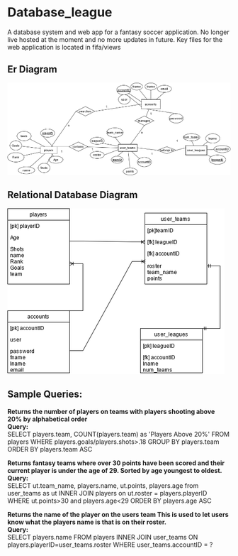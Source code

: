 # Database_league
A database system and web app for a fantasy soccer application. No longer live hosted at the moment and no more updates in future. Key files for the web application is located in fifa/views

<h2>Er Diagram</h2>
<img src="Diagrams/ER Diagram.png"><br />
<h2>Relational Database Diagram</h2>
<img src="Diagrams/relational.png"><br />
<h2>Sample Queries:</h2>
<b>Returns the number of players on teams with players shooting above 20% by alphabetical order<br> Query:</b><br>
SELECT players.team, COUNT(players.team) as 'Players Above 20%' FROM players WHERE players.goals/players.shots>.18 GROUP BY players.team ORDER BY players.team ASC

<b>Returns fantasy teams where over 30 points have been scored and their current player is under the age of 29. Sorted by age youngest to oldest.<br> Query:<br></b>
SELECT ut.team_name, players.name, ut.points, players.age from user_teams as ut INNER JOIN players on ut.roster = players.playerID WHERE ut.points>30 and players.age<29 ORDER BY players.age ASC

<b>Returns the name of the player on the users team This is used to let users know what the players name is that is on their roster.<br>Query:<br></b>
SELECT players.name FROM players INNER JOIN user_teams ON players.playerID=user_teams.roster WHERE user_teams.accountID = ?
